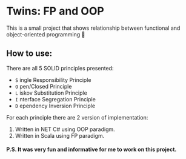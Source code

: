 # Twins: FP and OOP

This is a small project that shows relationship between functional and object-oriented programming :monocle_face:

## How to use:

There are all 5 SOLID principles presented:

* `S` ingle Responsibility Principle
* `O` pen/Closed Principle
* `L` iskov Substitution Principle
* `I` nterface Segregation Principle
* `D` ependency Inversion Principle

For each principle there are 2 version of implementation:

1) Written in NET C# using OOP paradigm.
2) Written in Scala using FP paradigm.


#### P.S. It was very fun and informative for me to work on this project.